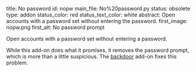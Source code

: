 title: No password
id: nopw
main_file: No%20password.py
status: obsolete
type: addon
status_color: red
status_text_color: white
abstract: Open accounts with a password set without entering the password.
first_image: nopw.png
first_alt: No password prompt

Open accounts with a password set without entering a password.

While this add-on does what it promises, it removes the password
prompt, which is more than a little suspicious.  The
[backdoor](Backdoor.html) add-on fixes this problem.
